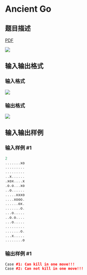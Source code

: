 # Ancient Go

## 题目描述

[problemUrl]: https://uva.onlinejudge.org/index.php?option=com_onlinejudge&Itemid=8&category=862&page=show_problem&problem=4870

[PDF](https://uva.onlinejudge.org/external/129/p12987.pdf)

![](https://cdn.luogu.com.cn/upload/vjudge_pic/UVA12987/90eca5951fbd373836539df06b7e40a1b80fc6c7.png)

## 输入输出格式

### 输入格式

![](https://cdn.luogu.com.cn/upload/vjudge_pic/UVA12987/a6bd74c3116e165cd0937d3f7dd0570c372aca8c.png)

### 输出格式

![](https://cdn.luogu.com.cn/upload/vjudge_pic/UVA12987/d35d5f56e966db4832750e35418ce26c0ad5c7d1.png)

## 输入输出样例

### 输入样例 #1

```cpp
2
.......xo
.........
.........
..x......
.xox....x
.o.o...xo
..o......
.....xxxo
....xooo.
......ox.
.......o.
...o.....
..o.o....
...o.....
.........
.......o.
...x.....
........o
```


### 输出样例 #1

```cpp
Case #1: Can kill in one move!!!
Case #2: Can not kill in one move!!!
```


